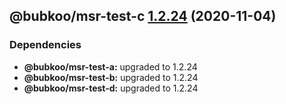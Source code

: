 ## @bubkoo/msr-test-c [1.2.24](https://github.com/bubkoo/monorepo-semantic-release/compare/monorepo-semantic-release-test-c@v1.2.23...monorepo-semantic-release-test-c@v1.2.24) (2020-11-04)





### Dependencies

* **@bubkoo/msr-test-a:** upgraded to 1.2.24
* **@bubkoo/msr-test-b:** upgraded to 1.2.24
* **@bubkoo/msr-test-d:** upgraded to 1.2.24
